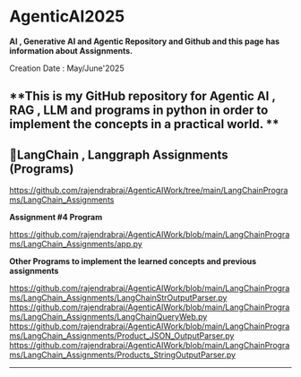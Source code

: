 # AgenticAI2025

**AI , Generative AI and Agentic Repository and Github and this page has information about Assignments.**

Creation Date : May/June'2025

**This is my GitHub repository for Agentic AI , RAG , LLM and programs in python in order to implement the concepts in a practical world.  **
---

##  **📝LangChain , Langgraph Assignments  (Programs)**

https://github.com/rajendrabraj/AgenticAIWork/tree/main/LangChainPrograms/LangChain_Assignments

**Assignment #4 Program**

https://github.com/rajendrabraj/AgenticAIWork/blob/main/LangChainPrograms/LangChain_Assignments/app.py

**Other Programs to implement the learned concepts and previous assignments**

https://github.com/rajendrabraj/AgenticAIWork/blob/main/LangChainPrograms/LangChain_Assignments/LangChainStrOutputParser.py
https://github.com/rajendrabraj/AgenticAIWork/blob/main/LangChainPrograms/LangChain_Assignments/LangChainQueryWeb.py
https://github.com/rajendrabraj/AgenticAIWork/blob/main/LangChainPrograms/LangChain_Assignments/Product_JSON_OutputParser.py
https://github.com/rajendrabraj/AgenticAIWork/blob/main/LangChainPrograms/LangChain_Assignments/Products_StringOutputParser.py



---


